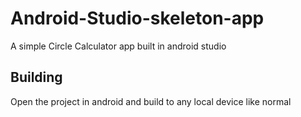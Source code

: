 # Android-Studio-skeleton-app

A simple Circle Calculator app built in android studio

## Building

Open the project in android and build to any local device like normal
